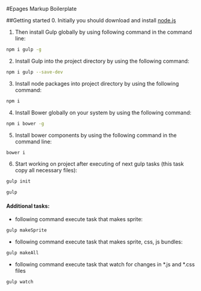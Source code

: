 #Epages Markup Boilerplate

##Getting started
0. Initially you should download and install [node.js](https://nodejs.org/)
1. Then install Gulp globally by using following command in the command line:
```bash
npm i gulp -g
```
2. Install Gulp into the project directory by using the following command:
```bash
npm i gulp --save-dev
```
3. Install node packages into project directory by using the following command:
```bash
npm i
```
4. Install Bower globally on your system by using the following command:
```bash
npm i bower -g
```
5. Install bower components by using the following command in the command line:
```bash
bower i
```
6. Start working on project after executing of next gulp tasks (this task copy all necessary files):
```bash
gulp init
```
```bash
gulp
```
#### Additional tasks:
- following command execute task that makes sprite:
```bash
gulp makeSprite
```
- following command execute task that makes sprite, css, js bundles:
```bash
gulp makeAll
```
- following command execute task that watch for changes in *.js and *.css files
```bash
gulp watch
```